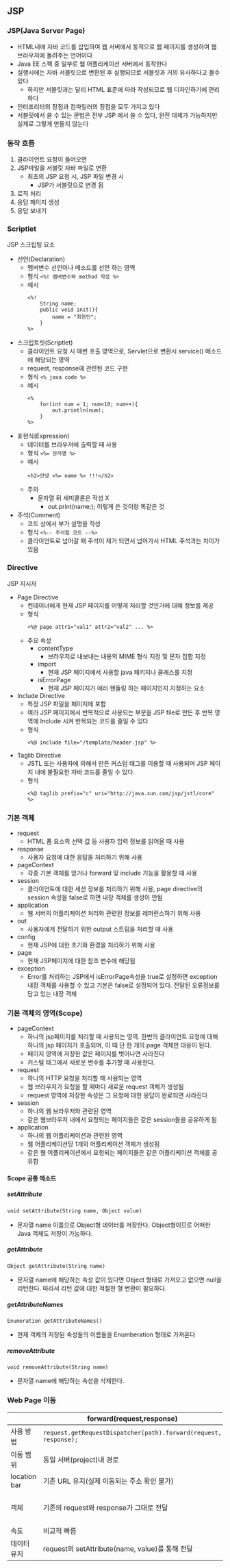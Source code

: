 ## JSP

### JSP(Java Server Page)

- HTML내에 자바 코드를 삽입하여 웹 서버에서 동적으로 웹 페이지를 생성하여 웹 브라우저에 돌려주는 언어이다
- Java EE 스펙 중 일부로 웹 어플리케이션 서버에서 동작한다
- 실행시에는 자바 서블릿으로 변환된 후 실행되므로 서블릿과 거의 유사하다고 볼수 있다
  - 하지만 서블릿과는 달리 HTML 표준에 따라 작성되므로 웹 디자인하기에 편리하다
- 인터프리터의 장점과 컴파일러의 장점을 모두 가지고 있다
- 서블릿에서 쓸 수 있는 문법은 전부 JSP 에서 쓸 수 있다, 완전 대체가 가능하지만 실제로 그렇게 만들지 않는다

### 동작 흐름

1. 클라이언트 요청이 들어오면
2. JSP파일을 서블릿 자바 파일로 변환
   - 최초의 JSP 요청 시, JSP 파일 변경 시
     - JSP가 서블릿으로 변경 됨
3. 로직 처리
4. 응답 페이지 생성
5. 응답 보내기

### Scriptlet

JSP 스크립팅 요소

- 선언(Declaration)
   - 멤버변수 선언이나 메소드를 선언 하는 영역
   - 형식
    ```<%! 멤버변수와 method 작성 %>```
   - 예시
        ```
        <%! 
            String name; 
            public void init(){ 
                name = "최현인"; 
            } 
        %>
        ```
- 스크립트릿(Scriptlet)
  - 클라이언트 요청 시 매번 호출 영역으로, Servlet으로 변환시 service() 메소드에 해당되는 영역
  - request, response에 관련된 코드 구현
  - 형식
    ```<% java code %>```
  - 예시
    ```
    <%
        for(int num = 1; num<10; num++){
            out.println(num);
        }
    %>
    ```
- 표현식(Expression)
  - 데이터를 브라우저에 출력할 때 사용
  - 형식
    ``` <%= 문자열 %> ```
  - 예시
    ```
    <h2>안녕 <%= name %> !!!</h2>
    ```
  - 주의
    - 문자열 뒤 세미콜론은 작성 X
      - out.print(name;); 이렇게 쓴 것이랑 똑같은 것
- 주석(Comment)
  - 코드 상에서 부가 설명을 작성
  - 형식
    ``` <%-- 주석할 코드 --%> ```
  - 클라이언트로 넘어갈 때 주석이 제거 되면서 넘어가서 HTML 주석과는 차이가 있음
  
### Directive
JSP 지시자 
- Page Directive
  - 컨테이너에게 현재 JSP 페이지를 어떻게 처리할 것인가에 대해 정보를 제공
  - 형식
    ```
    <%@ page attr1="val1" attr2="val2" ... %>
    ```
  - 주요 속성
    - contentType
      - 브라우저로 내보내는 내용의 MIME 형식 지정 및 문자 집합 지정
    - import
      - 현재 JSP 페이지에서 사용할 java 패키지나 클래스를 지정
    - isErrorPage
      - 현재 JSP 페이지가 에러 핸들링 하는 페이지인지 지정하는 요소
- Include Directive
  - 특정 JSP 파일을 페이지에 포함
  - 여러 JSP 페이지에서 반복적으로 사용되는 부분을 JSP file로 만든 후 반복 영역에 Include 시켜 반복되는 코드를 줄일 수 있다
  - 형식
    ```
    <%@ include file="/template/header.jsp" %>
    ```
- Taglib Directive
  - JSTL 또는 사용자에 의해서 만든 커스텀 태그를 이용할 때 사용되며 JSP 페이지 내에 불필요한 자바 코드를 줄일 수 있다.
  - 형식
    ```
    <%@ taglib prefix="c" uri="http://java.sun.com/jsp/jstl/core" %>
    ```

### 기본 객체

- request
  - HTML 폼 요소의 선택 값 등 사용자 입력 정보를 읽어올 때 사용
- response
  - 사용자 요청에 대한 응답을 처리하기 위해 사용
- pageContext
  - 각종 기본 객체를 얻거나 forward 및 include 기능을 활용할 때 사용
- session
  - 클라이언트에 대한 세션 정보를 처리하기 위해 사용, page directive의 session 속성을 false로 하면 내장 객체를 생성이 안됨
- application
  - 웹 서버의 어플리케이션 처리와 관련된 정보를 레퍼런스하기 위해 사용
- out
  - 사용자에게 전달하기 위한 output 스트림을 처리할 때 사용
- config
  - 현재 JSP에 대한 초기화 환경을 처리하기 위해 사용
- page
  - 현재 JSP페이지에 대한 참조 변수에 해당됨
- exception
  - Error를 처리하는 JSP에서 isErrorPage속성을 true로 설정하면 exception 내장 객체를 사용할 수 있고 기본은 false로 설정되어 있다. 전달된 오류정보를 담고 있는 내장 객체

### 기본 객체의 영역(Scope)
- pageContext
  - 하나의 jsp페이지를 처리할 때 사용되는 영역. 한번의 클라이언트 요청에 대해 하나의 jsp 페이지가 호출되며, 이 때 단 한 개의 page 객체만 대응이 된다.
  - 페이지 영역에 저장한 값은 페이지를 벗어나면 사라진다
  - 커스텀 태그에서 새로운 변수를 추가할 때 사용한다.
- request
  - 하나의 HTTP 요청을 처리할 때 사용되는 영역
  - 웹 브라우저가 요청을 할 때마다 새로운 request 객체가 생성됨
  - request 영역에 저장한 속성은 그 요청에 대한 응답이 완료되면 사라진다
- session
  - 하나의 웹 브라우저와 관련된 영역
  - 같은 웹브라우저 내에서 요청되는 페이지들은 같은 session들을 공유하게 됨
- application
  - 하나의 웹 어플리케이션과 관련된 영역
  - 웹 어플리케이션당 1개의 어플리케이션 객체가 생성됨
  - 같은 웹 어플리케이션에서 요청되는 페이지들은 같은 어플리케이션 객체를 공유함


#### Scope 공통 메소드

##### setAttribute
```jsp
void setAttribute(String name, Object value)
```
- 문자열 name 이름으로 Object형 데이터를 저장한다. Object형이므로 어떠한 Java 객체도 저장이 가능하다.

##### getAttribute
```jsp
Object getAttribute(String name)
```
- 문자열 name에 해당하는 속성 값이 있다면 Object 형태로 가져오고 없으면 null을 리턴한다. 따라서 리턴 값에 대한 적절한 형 변환이 필요하다.

##### getAttributeNames
```
Enumeration getAttributeNames()
```
- 현재 객체의 저장된 속성들의 이름들을 Enumberation 형태로 가져온다
##### removeAttribute
```
void removeAttribute(String name)
```
- 문자열 name에 해당하는 속성을 삭제한다.

### Web Page 이동

||forward(request,response)|sendRedirect(location)|
|--|--|--|
|사용 방법|```request.getRequestDispatcher(path).forward(request, response);```|```response.sendRedirect(location);```|
|이동 범위|동일 서버(project)내 경로|동일 서버 포함 타 URL 가능|
|location bar|기존 URL 유지(실제 이동되는 주소 확인 불가)|이동하는 Page로 변경|
|객체|기존의 request와 response가 그대로 전달|기존의 request와 response가 소멸되고 새로운 request와 response가 생성|
|속도|비교적 빠름|forward()에 비해 느림|
|데이터 유지|request의 setAttribute(name, value)를 통해 전달|request로는 데이터 저장 불가능, 세션이나 쿠키를 이용|

